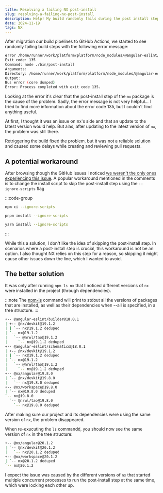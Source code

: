 ```yaml
---
title: Resolving a failing NX post-install
slug: resolving-a-failing-nx-post-install
description: Help! My build randomly fails during the post install step of NX with exit code 135. In this post I'll show you how I solved this issue.
date: 2024-11-19
tags: NX
---
```


After migration our build pipelines to GitHub Actions, we started to see randomly failing build steps with the following error message:

```bash
error /home/runner/work/platform/platform/node_modules/@angular-eslint/builder/node_modules/nx, /home/runner/work/platform/platform/node_modules/@angular-eslint/schematics/node_modules/nx: Command failed.
Exit code: 135
Command: node ./bin/post-install
Arguments:
Directory: /home/runner/work/platform/platform/node_modules/@angular-eslint/builder/node_modules/nx
Output:
Bus error (core dumped)
Error: Process completed with exit code 135.
```

Looking at the error it's clear that the post-install step of the `nx` package is the cause of the problem.
Sadly, the error message is not very helpful...
I tried to find more information about the error code 135, but I couldn't find anything useful.

At first, I thought it was an issue on nx's side and that an update to the latest version would help.
But alas, after updating to the latest version of `nx`, the problem was still there.

Retriggering the build fixed the problem, but it was not a reliable solution and caused some delays while creating and reviewing pull requests.

## A potential workaround

After browsing though the GitHub issues I noticed [we weren't the only ones experiencing this issue](https://github.com/nrwl/nx/issues?q=is:issue%20state:open%20%22Postinstall%20script%22).
A popular workaround mentioned in the comments is to change the install script to skip the post-install step using the `--ignore-scripts` flag.

:::code-group

```bash [title=npm]
npm ci --ignore-scripts
```

```bash [title=pnpm]
pnpm install --ignore-scripts
```

```bash [title=yarn]
yarn install --ignore-scripts
```

:::

While this a solution, I don't like the idea of skipping the post-install step.
In scenarios where a post-install step is crucial, this workaround is not be an option.
I also thought NX relies on this step for a reason, so skipping it might cause other issues down the line, which I wanted to avoid.

## The better solution

It was only after running `npm ls nx` that I noticed different versions of `nx` were installed in the project (through dependencies).

:::note
The [npm-ls](https://docs.npmjs.com/cli/v7/commands/npm-ls) command will print to stdout all the versions of packages that are installed, as well as their dependencies when --all is specified, in a tree structure.
:::

```bash
+-- @angular-eslint/builder@18.0.1
| +-- @nx/devkit@19.1.2
| | `-- nx@19.1.2 deduped
| `-- nx@19.1.2
|   `-- @nrwl/tao@19.1.2
|     `-- nx@19.1.2 deduped
+-- @angular-eslint/schematics@18.0.1
| +-- @nx/devkit@19.1.2
| | `-- nx@19.1.2 deduped
| `-- nx@19.1.2
|   `-- @nrwl/tao@19.1.2
|     `-- nx@19.1.2 deduped
+-- @nx/angular@19.8.0
| `-- @nx/devkit@19.8.0
|   `-- nx@19.8.0 deduped
+-- @nx/workspace@19.8.0
| `-- nx@19.8.0 deduped
`-- nx@19.8.0
  `-- @nrwl/tao@19.8.0
    `-- nx@19.8.0 deduped
```

After making sure our project and its dependencies were using the same version of `nx`, the problem disappeared.

When re-exucuting the `ls` commandd, you should now see the same version of `nx` in the tree structure:

```bash
+-- @nx/angular@20.1.2
| `-- @nx/devkit@20.1.2
|   `-- nx@20.1.2 deduped
+-- @nx/workspace@20.1.2
| `-- nx@20.1.2 deduped
`-- nx@20.1.2
```

I expect the issue was caused by the different versions of `nx` that started multiple concurrent processes to run the post-install step at the same time, which were locking each other up.
